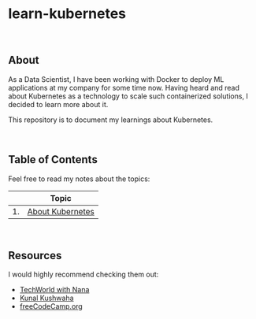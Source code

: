 # learn-kubernetes

<br>

## About
As a Data Scientist, I have been working with Docker to deploy ML applications at my company for some time now. 
Having heard and read about Kubernetes as a technology to scale such containerized solutions, 
I decided to learn more about it.

This repository is to document my learnings about Kubernetes. 

<br>

## Table of Contents
Feel free to read my notes about the topics:

|      |   Topic   |
|------|-----------|
|1.| [About Kubernetes](https://github.com/Chinmay-47/learn-kubernetes/blob/main/notes/about_kubernetes.md) |



<br>

## Resources
I would highly recommend checking them out:

- [TechWorld with Nana](https://www.youtube.com/channel/UCdngmbVKX1Tgre699-XLlUA)
- [Kunal Kushwaha](https://www.youtube.com/channel/UCBGOUQHNNtNGcGzVq5rIXjw)
- [freeCodeCamp.org](https://www.youtube.com/c/Freecodecamp)
